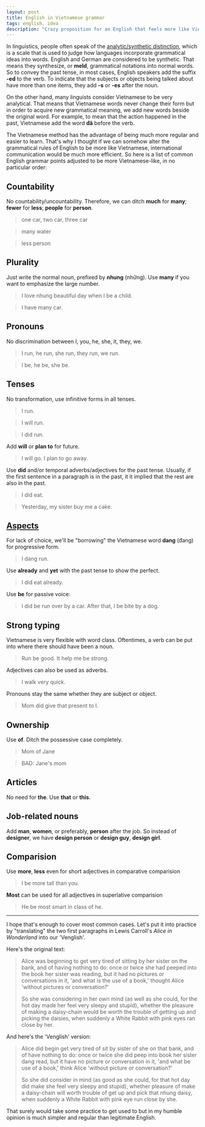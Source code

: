```yaml
---
layout: post
title: English in Vietnamese grammar
tags: english, idea
description: "Crazy proposition for an English that feels more like Vietnamese."
---
```


In linguistics, people often speak of the [analytic/synthetic distinction][1], which is a scale that is used to judge how languages incorporate grammatical ideas into words. English and German are considered to be synthetic. That means they synthesize, or **meld**, grammatical notations into normal words. So to convey the past tense, in most cases, English speakers add the suffix **-ed** to the verb. To indicate that the subjects or objects being talked about have more than one items, they add **-s** or **-es** after the noun.

On the other hand, many linguists consider Vietnamese to be very analytical. That means that Vietnamese words never change their form but in order to acquire new grammatical meaning, we add new words beside the original word. For example, to mean that the action happened in the past, Vietnamese add the word **đã** before the verb.

The Vietnamese method has the advantage of being much more regular and easier to learn. That's why I thought if we can somehow alter the grammatical rules of English to be more like Vietnamese, international communication would be much more efficient. So here is a list of common English grammar points adjusted to be more Vietnamese-like, in no particular order:

[1]: http://en.wikipedia.org/wiki/Morphological_typology

## Countability

No countability/uncountability. Therefore, we can ditch **much** for **many**; **fewer** for **less**; **people** for **person**.

> one car, two car, three car

> many water

> less person

## Plurality

Just write the normal noun, prefixed by **nhung** (những). Use **many** if you want to emphasize the large number.

> I love nhung beautiful day when I be a child.

> I have many car.

## Pronouns

No discrimination between I, you, he, she, it, they, we.

> I run, he run, she run, they run, we run.

> I be, he be, she be.

## Tenses

No transformation, use infinitive forms in all tenses.

> I run.

> I will run.

> I did run.

Add **will** or **plan to** for future.

> I will go. I plan to go away.

Use **did** and/or temporal adverbs/adjectives for the past tense. Usually, if the first sentence in a paragraph is in the past, it it implied that the rest are also in the past.

> I did eat.

> Yesterday, my sister buy me a cake.

## [Aspects][1]

For lack of choice, we'll be "borrowing" the Vietnamese word **dang** (đang) for progressive form.

> I dang run.

Use **already** and **yet** with the past tense to show the perfect.

> I did eat already.

Use **be** for passive voice:

> I did be run over by a car. After that, I be bite by a dog.

[1]: http://en.wikipedia.org/wiki/Grammatical_aspect

## Strong typing

Vietnamese is very flexible with word class. Oftentimes, a verb can be put into where there should have been a noun.

> Run be good. It help me be strong.

Adjectives can also be used as adverbs.

> I walk very quick.

Pronouns stay the same whether they are subject or object.

> Mom did give that present to I.

## Ownership

Use **of**. Ditch the possessive case completely.

> Mom of Jane

> BAD: Jane's mom

## Articles

No need for **the**. Use **that** or **this**.

## Job-related nouns

Add **man**, **women**, or preferably, **person** after the job. So instead of **designer**, we have **design person** or **design guy**, **design girl**.

## Comparision

Use **more**, **less** even for short adjectives in comparative comparision

> I be more tall than you.

**Most** can be used for all adjectives in superlative comparision

> He be most smart in class of he.

----

I hope that's enough to cover most common cases. Let's put it into practice by "translating" the two first paragraphs in Lewis Carroll's *Alice in Wonderland* into our 'Venglish'.

Here's the original text:

> Alice was beginning to get very tired of sitting by her sister on the bank, and of having nothing to do: once or twice she had peeped into the book her sister was reading, but it had no pictures or conversations in it, 'and what is the use of a book,' thought Alice 'without pictures or conversation?'
>
> So she was considering in her own mind (as well as she could, for the hot day made her feel very sleepy and stupid), whether the pleasure of making a daisy-chain would be worth the trouble of getting up and picking the daisies, when suddenly a White Rabbit with pink eyes ran close by her.

And here's the 'Venglish' version:

> Alice did begin get very tired of sit by sister of she on that bank, and of have nothing to do: once or twice she did peep into book her sister dang read, but it have no picture or conversation in it, 'and what be use of a book,' think Alice 'without picture or conversation?'
>
> So she did consider in mind (as good as she could, for that hot day did make she feel very sleepy and stupid), whether pleasure of make a daisy-chain will worth trouble of get up and pick that nhung daisy, when suddenly a White Rabbit with pink eye run close by she.

That surely would take some practice to get used to but in my humble opinion is much simpler and regular than legitimate English.
